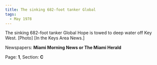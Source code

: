 ```yaml
---  
title: The sinking 682-foot tanker Global  
tags:  
  - May 1978  
---  
```

  
The sinking 682-foot tanker Global Hope is towed to deep water off Key West. [Photo] [In the Keys Area News.]  
  
Newspapers: **Miami Morning News or The Miami Herald**  
  
Page: **1**, Section: **C** 
